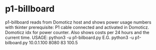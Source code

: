 # p1-billboard
p1-billboard reads from Domoticz host and shows power usage numbers with tkinter
prerequisite: P1 cable connected and activated in Domoticz. Domoticz idx for power counter. 
Also shows costs per 24 hours and the current time.
USAGE:
python3 -u p1-bilboard.py <domoticz ip address> <domotiz port> <idx> <kwh price>
E.G.
python3 -u p1-bilboard.py 10.0.1.100 8080 83 100.5
